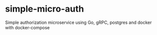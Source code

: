 # simple-micro-auth

Simple authorization microservice using Go, gRPC, postgres and docker with docker-compose
